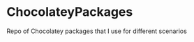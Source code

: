 ChocolateyPackages
==================

Repo of Chocolatey packages that I use for different scenarios
